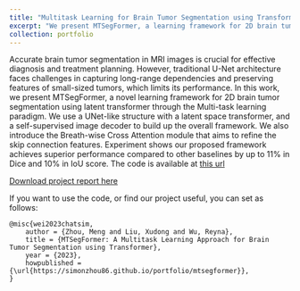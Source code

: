 ```yaml
---
title: "Multitask Learning for Brain Tumor Segmentation using Transformer"
excerpt: "We present MTSegFormer, a learning framework for 2D brain tumor segmentation using latent transformer through the Multi-task learning paradigm.<br/><img src='/images/mtseg_cover.png'>"
collection: portfolio
---
```


Accurate brain tumor segmentation in MRI images is crucial for effective diagnosis and treatment planning. However, traditional U-Net architecture faces challenges in
capturing long-range dependencies and preserving features of small-sized tumors, which limits its performance. In this work, we present MTSegFormer, a novel learning
framework for 2D brain tumor segmentation using latent transformer through the Multi-task learning paradigm. We use a UNet-like structure with a latent space
transformer, and a self-supervised image decoder to build up the overall framework. We also introduce the Breath-wise Cross Attention module that aims to refine the
skip connection features. Experiment shows our proposed framework achieves superior performance compared to other baselines by up to 11% in Dice and 10% in
IoU score. The code is available at [this url](https://github.com/simonZhou86/csc2516_proj)

[Download project report here](http://simonZhou86.github.io/files/multisegformer.pdf)

If you want to use the code, or find our project useful, you can set as follows:

```{bibtex}
@misc{wei2023chatsim,
    author = {Zhou, Meng and Liu, Xudong and Wu, Reyna},
    title = {MTSegFormer: A Multitask Learning Approach for Brain Tumor Segmentation using Transformer},
    year = {2023},
    howpublished = {\url{https://simonzhou86.github.io/portfolio/mtsegformer}},
}
```